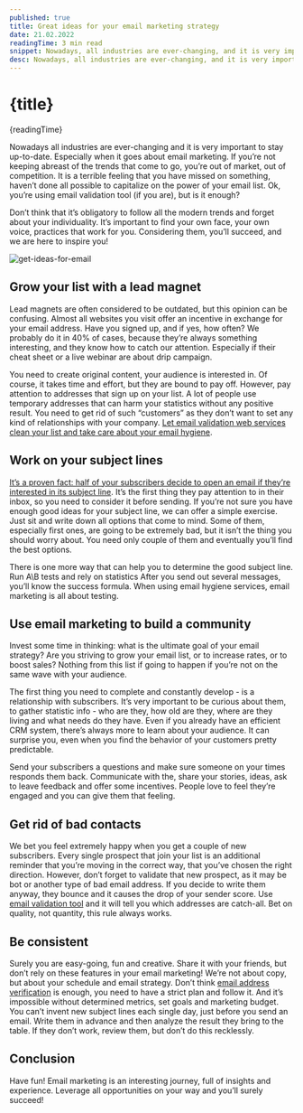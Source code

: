 ```yaml
---
published: true
title: Great ideas for your email marketing strategy
date: 21.02.2022
readingTime: 3 min read
snippet: Nowadays, all industries are ever-changing, and it is very important to stay up-to-date. Especially when it goes about email marketing. If you’re not keeping abreast of the trends that come to go, you’re out of market, out of competition. It is a terrible feeling that you have missed on something, haven’t done all possible to capitalize on the power of your email list. Ok, you’re using email validation tool (if you are), but is it enough?
desc: Nowadays, all industries are ever-changing, and it is very important to stay up-to-date. Especially when it goes about email marketing. If you’re not keeping abreast of the trends that come to go, you’re out of market, out of competition. It is a terrible feeling that you have missed on something, haven’t done all possible to capitalize on the power of your email list. Ok, you’re using email validation tool (if you are), but is it enough?
---
```


# {title}

{readingTime}

Nowadays all industries are ever-changing and it is very important to stay up-to-date. Especially when it goes about email marketing. If you’re not keeping abreast of the trends that come to go, you’re out of market, out of competition. It is a terrible feeling that you have missed on something, haven’t done all possible to capitalize on the power of your email list. Ok, you’re using email validation tool (if you are), but is it enough?

Don’t think that it’s obligatory to follow all the modern trends and forget about your individuality. It’s important to find your own face, your own voice, practices that work for you. Considering them, you’ll succeed, and we are here to inspire you!

![get-ideas-for-email](./get-ideas-for-email.svg)

## Grow your list with a lead magnet
Lead magnets are often considered to be outdated, but this opinion can be confusing. Almost all websites you visit offer an incentive in exchange for your email address. Have you signed up, and if yes, how often? We probably do it in 40% of cases, because they’re always something interesting, and they know how to catch our attention. Especially if their cheat sheet or a live webinar are about drip campaign.

You need to create original content, your audience is interested in. Of course, it takes time and effort, but they are bound to pay off. However, pay attention to addresses that sign up on your list. A lot of people use temporary addresses that can harm your statistics without any positive result. You need to get rid of such “customers” as they don’t want to set any kind of relationships with your company. [Let email validation web services clean your list and take care about your email hygiene](/blog/how-mailcheck-can-help-your-business).

## Work on your subject lines
[It’s a proven fact: half of your subscribers decide to open an email if they’re interested in its subject line](/blog/subscribers-love-getting-your-emails-but-theres-one-thing-you-have-to-get-right). It’s the first thing they pay attention to in their inbox, so you need to consider it before sending. If you’re not sure you have enough good ideas for your subject line, we can offer a simple exercise. Just sit and write down all options that come to mind. Some of them, especially first ones, are going to be extremely bad, but it isn’t the thing you should worry about. You need only couple of them and eventually you’ll find the best options.

There is one more way that can help you to determine the good subject line. Run A\B tests and rely on statistics After you send out several messages, you’ll know the success formula. When using email hygiene services, email marketing is all about testing.

## Use email marketing to build a community
Invest some time in thinking: what is the ultimate goal of your email strategy? Are you striving to grow your email list, or to increase rates, or to boost sales? Nothing from this list if going to happen if you’re not on the same wave with your audience.

The first thing you need to complete and constantly develop - is a relationship with subscribers. It’s very important to be curious about them, to gather statistic info - who are they, how old are they, where are they living and what needs do they have. Even if you already have an efficient CRM system, there’s always more to learn about your audience. It can surprise you, even when you find the behavior of your customers pretty predictable.

Send your subscribers a questions and make sure someone on your times responds them back. Communicate with the, share your stories, ideas, ask to leave feedback and offer some incentives. People love to feel they’re engaged and you can give them that feeling.

## Get rid of bad contacts
We bet you feel extremely happy when you get a couple of new subscribers. Every single prospect that join your list is an additional reminder that you’re moving in the correct way, that you’ve chosen the right direction. However, don’t forget to validate that new prospect, as it may be bot or another type of bad email address. If you decide to write them anyway, they bounce and it causes the drop of your sender score. Use [email validation tool](https://mailcheck.co/) and it will tell you which addresses are catch-all. Bet on quality, not quantity, this rule always works.

## Be consistent
Surely you are easy-going, fun and creative. Share it with your friends, but don’t rely on these features in your email marketing! We’re not about copy, but about your schedule and email strategy. Don’t think [email address verification](https://mailcheck.co/) is enough, you need to have a strict plan and follow it. And it’s impossible without determined metrics, set goals and marketing budget. You can’t invent new subject lines each single day, just before you send an email. Write them in advance and then analyze the result they bring to the table. If they don’t work, review them, but don’t do this recklessly.

## Conclusion
Have fun! Email marketing is an interesting journey, full of insights and experience. Leverage all opportunities on your way and you’ll surely succeed!

